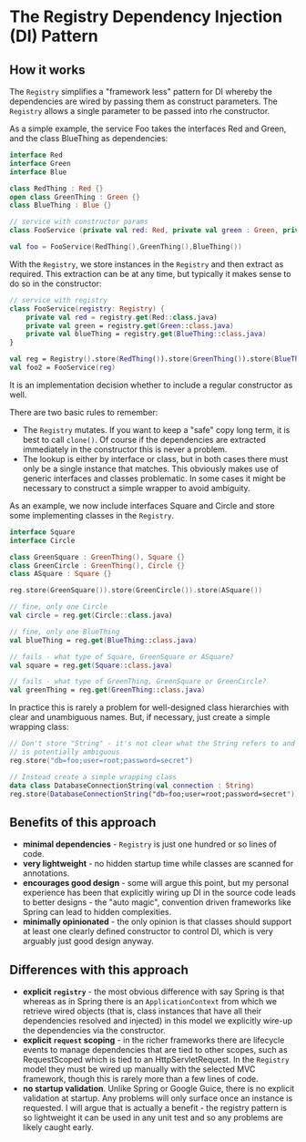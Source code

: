 # The **Registry** Dependency Injection (DI) Pattern 

## How it works

The `Registry` simplifies a "framework less" pattern for DI whereby the dependencies 
are wired by passing them as construct parameters. The `Registry` allows a single 
parameter to be passed into rhe constructor.

As a simple example, the service Foo takes the interfaces Red and Green, and the class 
BlueThing as dependencies: 

```kotlin
interface Red
interface Green
interface Blue

class RedThing : Red {}
open class GreenThing : Green {}
class BlueThing : Blue {}

// service with constructor params 
class FooService (private val red: Red, private val green : Green, private val blueThing: BlueThing) {}

val foo = FooService(RedThing(),GreenThing(),BlueThing())
```

With the `Registry`, we store instances in the `Registry` and then extract as required. This 
extraction can be at any time, but typically it makes sense to do so in the constructor:

```kotlin
// service with registry 
class FooService(registry: Registry) {
    private val red = registry.get(Red::class.java)
    private val green = registry.get(Green::class.java)
    private val blueThing = registry.get(BlueThing::class.java)
}

val reg = Registry().store(RedThing()).store(GreenThing()).store(BlueThing())
val foo2 = FooService(reg)
```

It is an implementation decision whether to include a regular constructor as well. 

There are two basic rules to remember:
* The `Registry` mutates. If you want to keep a "safe" copy long term, it is best to 
  call `clone()`. Of course if the dependencies are extracted immediately in the constructor 
  this is never a problem.   
* The lookup is either by interface or class, but in both cases there must only be a 
  single instance that matches. This obviously makes use of generic interfaces and 
  classes problematic. In some cases it might be necessary to construct a simple 
  wrapper to avoid ambiguity.
  
As an example, we now include interfaces Square and Circle and store some implementing
classes in the `Registry`.

```kotlin
interface Square
interface Circle

class GreenSquare : GreenThing(), Square {}
class GreenCircle : GreenThing(), Circle {}
class ASquare : Square {}

reg.store(GreenSquare()).store(GreenCircle()).store(ASquare())

// fine, only one Circle
val circle = reg.get(Circle::class.java)

// fine, only one BlueThing
val blueThing = reg.get(BlueThing::class.java)

// fails - what type of Square, GreenSquare or ASquare?
val square = reg.get(Square::class.java)

// fails - what type of GreenThing, GreenSquare or GreenCircle?  
val greenThing = reg.get(GreenThing::class.java)
```

In practice this is rarely a problem for well-designed class hierarchies with clear
and unambiguous names. But, if necessary,
just create a simple wrapping class:

```kotlin
// Don't store "String" - it's not clear what the String refers to and 
// is potentially ambiguous  
reg.store("db=foo;user=root;password=secret")

// Instead create a simple wrapping class
data class DatabaseConnectionString(val connection : String)
reg.store(DatabaseConnectionString("db=foo;user=root;password=secret"))
```

## Benefits of this approach 

* **minimal dependencies** - `Registry` is just one hundred or so lines of code.
* **very lightweight** - no hidden startup time while classes are scanned for annotations.
* **encourages good design** - some will argue this point, but my personal experience has been 
  that explicitly wiring up DI in the source code leads to better designs - the "auto magic", 
  convention driven frameworks like Spring can lead to hidden complexities.
* **minimally opinionated** - the only opinion is that classes should support 
  at least one clearly defined constructor to control DI, which is very arguably just good
  design anyway.
  
## Differences with this approach 

* **explicit `registry`** - the most obvious difference with say Spring is that 
  whereas as in Spring there is an `ApplicationContext` from which we retrieve 
  wired objects (that is, class instances that have all their dependencies resolved and
  injected) in this model we explicitly wire-up the dependencies via the constructor. 
* **explicit `request` scoping** - in the richer frameworks there are lifecycle events to 
  manage dependencies that are tied to other scopes, such as RequestScoped which is tied 
  to an HttpServletRequest. In the `Registry` model they must be wired up manually with the selected MVC 
  framework, though this is rarely more than a few lines of code.
* **no startup validation**. Unlike Spring or Google Guice, there is no explicit validation at 
  startup. Any problems will only surface once an instance is requested. I will argue that 
  is actually a benefit - the registry pattern is so lightweight it can be used in any unit 
  test and so any problems are likely caught early. 
  
